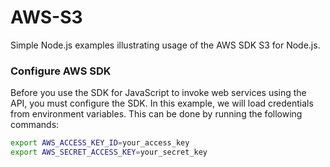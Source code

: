 # AWS-S3
Simple Node.js examples illustrating usage of the AWS SDK S3 for Node.js.

### Configure AWS SDK

Before you use the SDK for JavaScript to invoke web services using the API, you must configure the SDK. In this example, we will load credentials from environment variables. This can be done by running the following commands:

```bash
export AWS_ACCESS_KEY_ID=your_access_key
export AWS_SECRET_ACCESS_KEY=your_secret_key
```